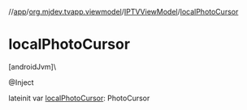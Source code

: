 //[app](../../../index.md)/[org.mjdev.tvapp.viewmodel](../index.md)/[IPTVViewModel](index.md)/[localPhotoCursor](local-photo-cursor.md)

# localPhotoCursor

[androidJvm]\

@Inject

lateinit var [localPhotoCursor](local-photo-cursor.md): PhotoCursor
